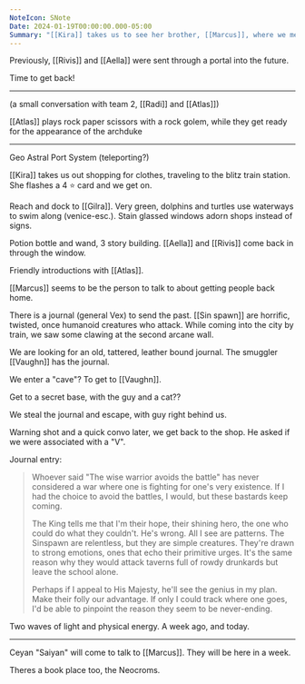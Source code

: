 ```yaml
---
NoteIcon: SNote
Date: 2024-01-19T00:00:00.000-05:00
Summary: "[[Kira]] takes us to see her brother, [[Marcus]], where we meet up with [[Atlas]] and [[Radi]]. Prime plan: Get a journal from [[Vaughn]] which has info on getting back."
---
```

Previously, [[Rivis]] and [[Aella]] were sent through a portal into the future.

Time to get back!

---

(a small conversation with team 2, [[Radi]] and [[Atlas]])

[[Atlas]] plays rock paper scissors with a rock golem, while they get ready for the appearance of the archduke

---
Geo Astral Port System (teleporting?)

[[Kira]] takes us out shopping for clothes, traveling to the blitz train station.
She flashes a 4 ⭐ card and we get on.

Reach and dock to [[Gilra]]. Very green, dolphins and turtles use waterways to swim along (venice-esc.).
Stain glassed windows adorn shops instead of signs.

Potion bottle and wand, 3 story building.
[[Aella]] and [[Rivis]] come back in through the window.

Friendly introductions with [[Atlas]].

[[Marcus]] seems to be the person to talk to about getting people back home.

There is a journal (general Vex) to send the past. [[Sin spawn]] are horrific, twisted, once humanoid creatures who attack.
While coming into the city by train, we saw some clawing at the second arcane wall.

We are looking for an old, tattered, leather bound journal. The smuggler [[Vaughn]] has the journal.

We enter a "cave"? To get to [[Vaughn]].

Get to a secret base, with the guy and a cat??

We steal the journal and escape, with guy right behind us.

Warning shot and a quick convo later, we get back to the shop. He asked if we were associated with a "V".

Journal entry:
> Whoever said "The wise warrior avoids the battle" has never considered a war where one is fighting for one's very existence. If I had the choice to avoid the battles, I would, but these bastards keep coming. 
> 
> The King tells me that I'm their hope, their shining hero, the one who could do what they couldn't. He's wrong. All I see are patterns. The Sinspawn are relentless, but they are simple creatures. They're drawn to strong emotions, ones that echo their primitive urges. It's the same reason why they would attack taverns full of rowdy drunkards but leave the school alone. 
> 
> Perhaps if I appeal to His Majesty, he'll see the genius in my plan. Make their folly our advantage. If only I could track where one goes, I'd be able to pinpoint the reason they seem to be never-ending.

Two waves of light and physical energy. A week ago, and today.

---

Ceyan "Saiyan" will come to talk to [[Marcus]]. They will be here in a week.

Theres a book place too, the Neocroms.